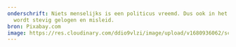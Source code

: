 ```yaml
---
onderschrift: Niets menselijks is een politicus vreemd. Dus ook in het Binnenhof
  wordt stevig gelogen en misleid.
bron: Pixabay.com
image: https://res.cloudinary.com/ddio9vlzi/image/upload/v1680936062/sciencegeek/posts/politiek-binnenhof-nacht.jpg
---
```

